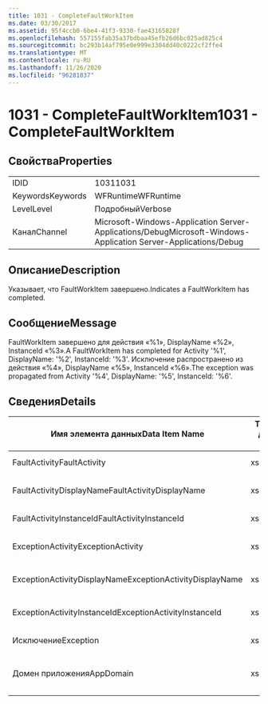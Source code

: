 ```yaml
---
title: 1031 - CompleteFaultWorkItem
ms.date: 03/30/2017
ms.assetid: 95f4ccb0-6be4-41f3-9330-fae43165828f
ms.openlocfilehash: 557155fab35a37bdbaa45efb26d6bc025ad825c4
ms.sourcegitcommit: bc293b14af795e0e999e3304dd40c0222cf2ffe4
ms.translationtype: MT
ms.contentlocale: ru-RU
ms.lasthandoff: 11/26/2020
ms.locfileid: "96281837"
---
```

# <a name="1031---completefaultworkitem"></a><span data-ttu-id="3c8f8-102">1031 - CompleteFaultWorkItem</span><span class="sxs-lookup"><span data-stu-id="3c8f8-102">1031 - CompleteFaultWorkItem</span></span>

## <a name="properties"></a><span data-ttu-id="3c8f8-103">Свойства</span><span class="sxs-lookup"><span data-stu-id="3c8f8-103">Properties</span></span>  
  
|||  
|-|-|  
|<span data-ttu-id="3c8f8-104">ID</span><span class="sxs-lookup"><span data-stu-id="3c8f8-104">ID</span></span>|<span data-ttu-id="3c8f8-105">1031</span><span class="sxs-lookup"><span data-stu-id="3c8f8-105">1031</span></span>|  
|<span data-ttu-id="3c8f8-106">Keywords</span><span class="sxs-lookup"><span data-stu-id="3c8f8-106">Keywords</span></span>|<span data-ttu-id="3c8f8-107">WFRuntime</span><span class="sxs-lookup"><span data-stu-id="3c8f8-107">WFRuntime</span></span>|  
|<span data-ttu-id="3c8f8-108">Level</span><span class="sxs-lookup"><span data-stu-id="3c8f8-108">Level</span></span>|<span data-ttu-id="3c8f8-109">Подробный</span><span class="sxs-lookup"><span data-stu-id="3c8f8-109">Verbose</span></span>|  
|<span data-ttu-id="3c8f8-110">Канал</span><span class="sxs-lookup"><span data-stu-id="3c8f8-110">Channel</span></span>|<span data-ttu-id="3c8f8-111">Microsoft-Windows-Application Server-Applications/Debug</span><span class="sxs-lookup"><span data-stu-id="3c8f8-111">Microsoft-Windows-Application Server-Applications/Debug</span></span>|  
  
## <a name="description"></a><span data-ttu-id="3c8f8-112">Описание</span><span class="sxs-lookup"><span data-stu-id="3c8f8-112">Description</span></span>  

 <span data-ttu-id="3c8f8-113">Указывает, что FaultWorkItem завершено.</span><span class="sxs-lookup"><span data-stu-id="3c8f8-113">Indicates a FaultWorkItem has completed.</span></span>  
  
## <a name="message"></a><span data-ttu-id="3c8f8-114">Сообщение</span><span class="sxs-lookup"><span data-stu-id="3c8f8-114">Message</span></span>  

 <span data-ttu-id="3c8f8-115">FaultWorkItem завершено для действия «%1», DisplayName «%2», InstanceId «%3».</span><span class="sxs-lookup"><span data-stu-id="3c8f8-115">A FaultWorkItem has completed for Activity '%1', DisplayName: '%2', InstanceId: '%3'.</span></span> <span data-ttu-id="3c8f8-116">Исключение распространено из действия «%4», DisplayName «%5», InstanceId «%6».</span><span class="sxs-lookup"><span data-stu-id="3c8f8-116">The exception was propagated from Activity '%4', DisplayName: '%5', InstanceId: '%6'.</span></span>  
  
## <a name="details"></a><span data-ttu-id="3c8f8-117">Сведения</span><span class="sxs-lookup"><span data-stu-id="3c8f8-117">Details</span></span>  
  
|<span data-ttu-id="3c8f8-118">Имя элемента данных</span><span class="sxs-lookup"><span data-stu-id="3c8f8-118">Data Item Name</span></span>|<span data-ttu-id="3c8f8-119">Тип элемента данных</span><span class="sxs-lookup"><span data-stu-id="3c8f8-119">Data Item Type</span></span>|<span data-ttu-id="3c8f8-120">Описание</span><span class="sxs-lookup"><span data-stu-id="3c8f8-120">Description</span></span>|  
|--------------------|--------------------|-----------------|  
|<span data-ttu-id="3c8f8-121">FaultActivity</span><span class="sxs-lookup"><span data-stu-id="3c8f8-121">FaultActivity</span></span>|<span data-ttu-id="3c8f8-122">xs:string</span><span class="sxs-lookup"><span data-stu-id="3c8f8-122">xs:string</span></span>|<span data-ttu-id="3c8f8-123">Имя типа действия с ошибкой.</span><span class="sxs-lookup"><span data-stu-id="3c8f8-123">The type name of the fault activity.</span></span>|  
|<span data-ttu-id="3c8f8-124">FaultActivityDisplayName</span><span class="sxs-lookup"><span data-stu-id="3c8f8-124">FaultActivityDisplayName</span></span>|<span data-ttu-id="3c8f8-125">xs:string</span><span class="sxs-lookup"><span data-stu-id="3c8f8-125">xs:string</span></span>|<span data-ttu-id="3c8f8-126">Отображаемое имя действия с ошибкой.</span><span class="sxs-lookup"><span data-stu-id="3c8f8-126">The display name of the fault activity.</span></span>|  
|<span data-ttu-id="3c8f8-127">FaultActivityInstanceId</span><span class="sxs-lookup"><span data-stu-id="3c8f8-127">FaultActivityInstanceId</span></span>|<span data-ttu-id="3c8f8-128">xs:string</span><span class="sxs-lookup"><span data-stu-id="3c8f8-128">xs:string</span></span>|<span data-ttu-id="3c8f8-129">Идентификатор экземпляра действия с ошибкой.</span><span class="sxs-lookup"><span data-stu-id="3c8f8-129">The instance id of the fault activity.</span></span>|  
|<span data-ttu-id="3c8f8-130">ExceptionActivity</span><span class="sxs-lookup"><span data-stu-id="3c8f8-130">ExceptionActivity</span></span>|<span data-ttu-id="3c8f8-131">xs:string</span><span class="sxs-lookup"><span data-stu-id="3c8f8-131">xs:string</span></span>|<span data-ttu-id="3c8f8-132">Имя типа действия, вызвавшего исключение.</span><span class="sxs-lookup"><span data-stu-id="3c8f8-132">The type name of the activity that threw the exception.</span></span>|  
|<span data-ttu-id="3c8f8-133">ExceptionActivityDisplayName</span><span class="sxs-lookup"><span data-stu-id="3c8f8-133">ExceptionActivityDisplayName</span></span>|<span data-ttu-id="3c8f8-134">xs:string</span><span class="sxs-lookup"><span data-stu-id="3c8f8-134">xs:string</span></span>|<span data-ttu-id="3c8f8-135">Отображаемое имя действия, вызвавшего исключение.</span><span class="sxs-lookup"><span data-stu-id="3c8f8-135">The display name of the activity that threw the exception.</span></span>|  
|<span data-ttu-id="3c8f8-136">ExceptionActivityInstanceId</span><span class="sxs-lookup"><span data-stu-id="3c8f8-136">ExceptionActivityInstanceId</span></span>|<span data-ttu-id="3c8f8-137">xs:string</span><span class="sxs-lookup"><span data-stu-id="3c8f8-137">xs:string</span></span>|<span data-ttu-id="3c8f8-138">Идентификатор экземпляра действия, вызвавшего исключение.</span><span class="sxs-lookup"><span data-stu-id="3c8f8-138">The instance id of the activity that threw the exception.</span></span>|  
|<span data-ttu-id="3c8f8-139">Исключение</span><span class="sxs-lookup"><span data-stu-id="3c8f8-139">Exception</span></span>|<span data-ttu-id="3c8f8-140">xs:string</span><span class="sxs-lookup"><span data-stu-id="3c8f8-140">xs:string</span></span>|<span data-ttu-id="3c8f8-141">Сведения об исключении</span><span class="sxs-lookup"><span data-stu-id="3c8f8-141">The exception details for the exception</span></span>|  
|<span data-ttu-id="3c8f8-142">Домен приложения</span><span class="sxs-lookup"><span data-stu-id="3c8f8-142">AppDomain</span></span>|<span data-ttu-id="3c8f8-143">xs:string</span><span class="sxs-lookup"><span data-stu-id="3c8f8-143">xs:string</span></span>|<span data-ttu-id="3c8f8-144">Строка, возвращаемая AppDomain.CurrentDomain.FriendlyName.</span><span class="sxs-lookup"><span data-stu-id="3c8f8-144">The string returned by AppDomain.CurrentDomain.FriendlyName.</span></span>|
